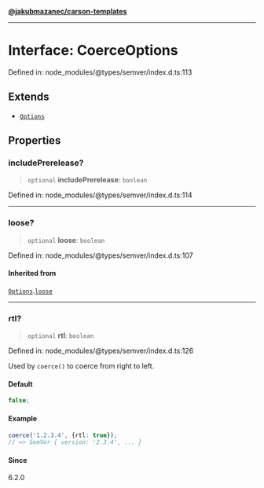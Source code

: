 [**@jakubmazanec/carson-templates**](../../../../README.md)

---

# Interface: CoerceOptions

Defined in: node_modules/@types/semver/index.d.ts:113

## Extends

- [`Options`](Options.md)

## Properties

### includePrerelease?

> `optional` **includePrerelease**: `boolean`

Defined in: node_modules/@types/semver/index.d.ts:114

---

### loose?

> `optional` **loose**: `boolean`

Defined in: node_modules/@types/semver/index.d.ts:107

#### Inherited from

[`Options`](Options.md).[`loose`](Options.md#loose)

---

### rtl?

> `optional` **rtl**: `boolean`

Defined in: node_modules/@types/semver/index.d.ts:126

Used by `coerce()` to coerce from right to left.

#### Default

```ts
false;
```

#### Example

```ts
coerce('1.2.3.4', {rtl: true});
// => SemVer { version: '2.3.4', ... }
```

#### Since

6.2.0
